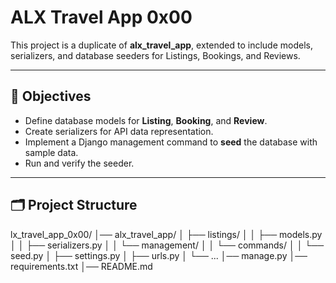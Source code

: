 # ALX Travel App 0x00

This project is a duplicate of **alx_travel_app**, extended to include models, serializers, and database seeders for Listings, Bookings, and Reviews.

---

## 📌 Objectives
- Define database models for **Listing**, **Booking**, and **Review**.
- Create serializers for API data representation.
- Implement a Django management command to **seed** the database with sample data.
- Run and verify the seeder.

---

## 🗂 Project Structure
lx_travel_app_0x00/
│── alx_travel_app/
│ ├── listings/
│ │ ├── models.py
│ │ ├── serializers.py
│ │ └── management/
│ │ └── commands/
│ │ └── seed.py
│ ├── settings.py
│ ├── urls.py
│ └── ...
│── manage.py
│── requirements.txt
│── README.md
